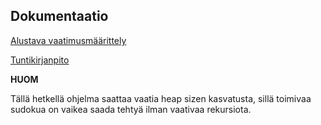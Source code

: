 ## **Dokumentaatio**
[Alustava vaatimusmäärittely](https://github.com/SamiP7/ot-harjoitustyo/blob/master/dokumentaatio/vaatimusmaarittely.md)

[Tuntikirjanpito](https://github.com/SamiP7/ot-harjoitustyo/blob/master/dokumentaatio/tuntikirjanpito.md)

**HUOM**

Tällä hetkellä ohjelma saattaa vaatia heap sizen kasvatusta, sillä toimivaa sudokua on vaikea saada tehtyä ilman vaativaa rekursiota.

